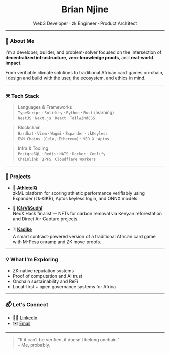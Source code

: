 <h1 align="center">Brian Njine</h1>
<p align="center">
  Web3 Developer · zk Engineer · Product Architect  
</p>

---

### 🧠 About Me

I'm a developer, builder, and problem-solver focused on the intersection of **decentralized infrastructure**, **zero-knowledge proofs**, and **real-world impact**.

From verifiable climate solutions to traditional African card games on-chain, I design and build with the user, the ecosystem, and ethics in mind.

---

### ⚒️ Tech Stack

> Languages & Frameworks  
`TypeScript` · `Solidity` · `Python` · `Rust` (learning)  
`NestJS` · `Next.js` · `React` · `TailwindCSS`

> Blockchain  
`Hardhat` · `Viem` · `Wagmi` · `Expander` · `zkKeyless`  
`EVM Chains (Celo, Ethereum)` · `NEO X` · `Aptos`

> Infra & Tooling  
`PostgreSQL` · `Redis` · `NATS` · `Docker` · `Coolify`  
`Chainlink` · `IPFS` · `Cloudflare Workers`

---

### 🚀 Projects

- 🎯 [**AthleteIQ**](https://github.com/Njine/AthleteIQ)  
  zkML platform for scoring athletic performance verifiably using Expander (zk-GKR), Aptos keyless login, and ONNX models.

- 🌳 [**KārVāSudhī**](https://github.com/anshugarg401/KarVaSudhiprod)  
  NeoX Hack finalist — NFTs for carbon removal via Kenyan reforestation and Direct Air Capture projects.

- 🃏 [**Kadike**](https://github.com/Njine/kadike)  
  A smart contract-powered version of a traditional African card game with M-Pesa onramp and ZK move proofs.

---

### 💡 What I'm Exploring

- ZK-native reputation systems  
- Proof of computation and AI trust  
- Onchain sustainability and ReFi  
- Local-first + open governance systems for Africa

---

### 📬 Let's Connect

- 🧑‍💻 [LinkedIn](https://linkedin.com/in/briannjine)
- ✉️ [Email](mailto:njinek@gmail.com)

---

> “If it can’t be verified, it doesn’t belong onchain.”  
> – Me, probably.
